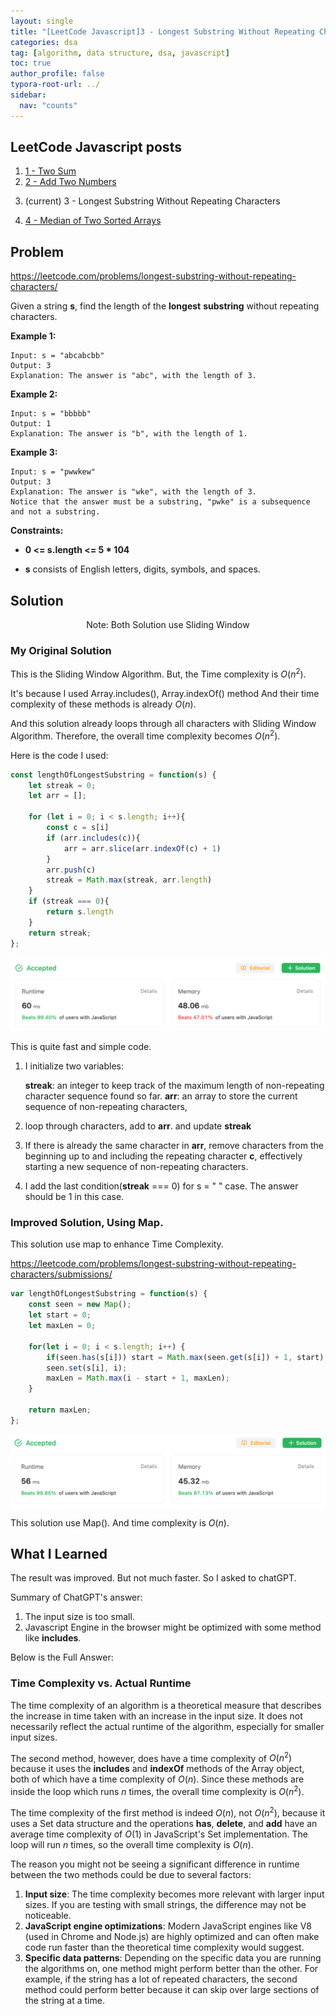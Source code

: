 ```yaml
---
layout: single
title: "[LeetCode Javascript]3 - Longest Substring Without Repeating Characters"
categories: dsa
tag: [algorithm, data structure, dsa, javascript]
toc: true
author_profile: false
typora-root-url: ../
sidebar:
  nav: "counts"
---
```


<nav class="cods"><h2>LeetCode Javascript posts</h2><ol><li><a href="/dsa/LeetCode_Javascript~1_-_Two_Sum">1 - Two Sum</a></li><li><a href="/dsa/LeetCode_Javascript~2_-_Add_Two_Numbers">2 - Add Two Numbers</a></li><li><p>(current) 3 - Longest Substring Without Repeating Characters</p></li><li><a href="/dsa/LeetCode_Javascript~4_-_Median_of_Two_Sorted_Arrays">4 - Median of Two Sorted Arrays</a></li></ol></nav>

## Problem

https://leetcode.com/problems/longest-substring-without-repeating-characters/

Given a string **s**, find the length of the **longest** **substring** without repeating characters.

**Example 1:**

```
Input: s = "abcabcbb"
Output: 3
Explanation: The answer is "abc", with the length of 3.
```

**Example 2:**

```
Input: s = "bbbbb"
Output: 1
Explanation: The answer is "b", with the length of 1.
```

**Example 3:**

```
Input: s = "pwwkew"
Output: 3
Explanation: The answer is "wke", with the length of 3.
Notice that the answer must be a substring, "pwke" is a subsequence and not a substring.
```

**Constraints:**

- **0 <= s.length <= 5 * 104**

- **s** consists of English letters, digits, symbols, and spaces.

## Solution

<p style="text-align: center;">Note: Both Solution use Sliding Window</p>

### My Original Solution

This is the Sliding Window Algorithm. But, the Time complexity is $O(n^2)$.

It's because I used Array.includes(), Array.indexOf() method And their time complexity of these methods is already *O*(*n*).

And this solution already loops through all characters with Sliding Window Algorithm.
Therefore, the overall time complexity becomes $O(n^2)$.

Here is the code I used:

```javascript
const lengthOfLongestSubstring = function(s) {
    let streak = 0;
    let arr = [];

    for (let i = 0; i < s.length; i++){
        const c = s[i]
        if (arr.includes(c)){
            arr = arr.slice(arr.indexOf(c) + 1)
        } 
        arr.push(c)
        streak = Math.max(streak, arr.length)
    }
    if (streak === 0){
        return s.length
    }
    return streak;
};
```

![image-20230802213447652](/images/typora/image-20230802213447652.png)

This is quite fast and simple code.

1. I initialize two variables: 

   **streak**: an integer to keep track of the maximum length of non-repeating character sequence found so far.
   **arr**: an array to store the current sequence of non-repeating characters, 

2. loop through characters, add to **arr**. and update **streak**
3. If there is already the same character in **arr**, remove characters from the beginning up to and including the repeating character **c**, effectively starting a new sequence of non-repeating characters.
4. I add the last condition(**streak** === 0) for s = " " case. The answer should be 1 in this case.



### Improved Solution, Using Map.

This solution use map to enhance Time Complexity.

https://leetcode.com/problems/longest-substring-without-repeating-characters/submissions/

```javascript
var lengthOfLongestSubstring = function(s) {
    const seen = new Map();
    let start = 0;
    let maxLen = 0;
    
    for(let i = 0; i < s.length; i++) {
        if(seen.has(s[i])) start = Math.max(seen.get(s[i]) + 1, start)
        seen.set(s[i], i);
        maxLen = Math.max(i - start + 1, maxLen);
    } 
    
    return maxLen;  
};
```

![image-20230802213404245](/images/typora/image-20230802213404245.png)

This solution use Map(). And time complexity is $O(n)$.


## What I Learned

The result was improved. But not much faster. So I asked to chatGPT.

Summary of ChatGPT's answer:

1. The input size is too small. 
2. Javascript Engine in the browser might be optimized with some method like **includes**.

Below is the Full Answer:

### Time Complexity vs. Actual Runtime

The time complexity of an algorithm is a theoretical measure that describes the increase in time taken with an increase in the input size. It does not necessarily reflect the actual runtime of the algorithm, especially for smaller input sizes.

The second method, however, does have a time complexity of $O(n^2)$ because it uses the **includes** and **indexOf** methods of the Array object, both of which have a time complexity of $O(n)$. Since these methods are inside the loop which runs $n$ times, the overall time complexity is $O(n^2)$.

The time complexity of the first method is indeed $O(n)$, not $O(n^2)$, because it uses a Set data structure and the operations **has**, **delete**, and **add** have an average time complexity of $O(1)$ in JavaScript's Set implementation. The loop will run $n$ times, so the overall time complexity is $O(n)$.

The reason you might not be seeing a significant difference in runtime between the two methods could be due to several factors:

1. **Input size**: The time complexity becomes more relevant with larger input sizes. If you are testing with small strings, the difference may not be noticeable.
2. **JavaScript engine optimizations**: Modern JavaScript engines like V8 (used in Chrome and Node.js) are highly optimized and can often make code run faster than the theoretical time complexity would suggest.
3. **Specific data patterns**: Depending on the specific data you are running the algorithms on, one method might perform better than the other. For example, if the string has a lot of repeated characters, the second method could perform better because it can skip over large sections of the string at a time.
